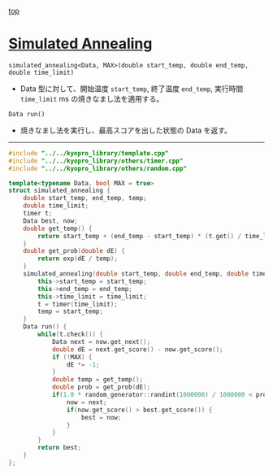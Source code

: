 [top](../README.md)

# [Simulated Annealing](./sa.cpp)

`simulated_annealing<Data, MAX>(double start_temp, double end_temp, double time_limit)`
- Data 型に対して、開始温度 `start_temp`, 終了温度 `end_temp`, 実行時間 `time_limit` ms の焼きなまし法を適用する。

`Data run()`
- 焼きなまし法を実行し、最高スコアを出した状態の Data を返す。

---

```cpp
#include "../../kyopro_library/template.cpp"
#include "../../kyopro_library/others/timer.cpp"
#include "../../kyopro_library/others/random.cpp"

template<typename Data, bool MAX = true>
struct simulated_annealing {
    double start_temp, end_temp, temp;
    double time_limit;
    timer t;
    Data best, now;
    double get_temp() {
        return start_temp + (end_temp - start_temp) * (t.get() / time_limit);
    }
    double get_prob(double dE) {
        return exp(dE / temp);
    }
    simulated_annealing(double start_temp, double end_temp, double time_limit) {
        this->start_temp = start_temp;
        this->end_temp = end_temp;
        this->time_limit = time_limit;
        t = timer(time_limit);
        temp = start_temp;
    }
    Data run() {
        while(t.check()) {
            Data next = now.get_next();
            double dE = next.get_score() - now.get_score();
            if (!MAX) {
                dE *= -1;
            }
            double temp = get_temp();
            double prob = get_prob(dE);
            if(1.0 * random_generator::randint(1000000) / 1000000 < prob) {
                now = next;
                if(now.get_score() > best.get_score()) {
                    best = now;
                }
            }
        }
        return best;
    }
};

```